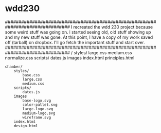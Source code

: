 # wdd230
################################################################################
I recreated the wdd 230 project because some weird stuff was going on. I started
seeing old, old stuff showing up and my new stuff was gone. At this point, I
have a copy of my work saved off (tarball) on dropbox. I'll go fetch the 
important stuff and start over.
################################################################################
/
    styles/
        large.css
        medium.css
        normalize.css
    scripts/
        dates.js
    images
    index.html
    principles.html

    chamber/
        styles/
            base.css
            large.css
            medium.css
        scripts/
            dates.js
        images
            base-logo.svg
            color-pallet.svg
            large-logo.svg
            medium-logo.svg
            wireframe.svg
        index.html
        design.html
